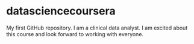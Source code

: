 datasciencecoursera
===================

My first GitHub repository. I am a clinical data analyst. I am excited about this course and look forward to working with everyone.
